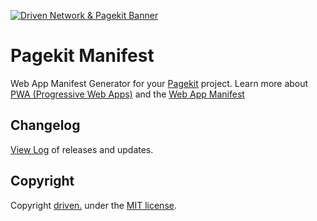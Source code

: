 
[![Driven Network & Pagekit Banner](https://driven.network/storage/github-driven-pagekit.png "Driven Network & Pagekit Banner")](https://driven.network/ "Driven Network, LLC")

Pagekit Manifest
================

Web App Manifest Generator for your [Pagekit](https://pagekit.com/ "Pagekit CMS") project. 
Learn more about [PWA (Progressive Web Apps)](https://developers.google.com/web/progressive-web-apps/ "Learn about Progressive Web Apps") and the [Web App Manifest](https://developer.mozilla.org/en-US/docs/Web/Manifest "Learn about Web App Manifest")

Changelog
---------
[View Log](https://github.com/DrivenNetwork/pagekit-manifest/blob/master/CHANGELOG.md "Pagekit Listings Changelog") of releases and updates.

Copyright
---------
Copyright [driven.](https://driven.network/ "Driven Network, LLC") under the [MIT license](https://github.com/pagekit/pagekit/blob/develop/LICENSE "MIT License").
